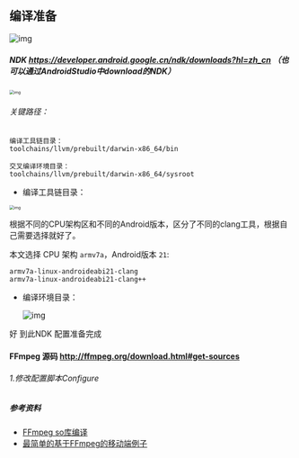 ## 编译准备

![img](https://img-blog.csdn.net/20150722205737840)



#####	NDK https://developer.android.google.cn/ndk/downloads?hl=zh_cn （也可以通过AndroidStudio中download的NDK）

<img src="https://upload-images.jianshu.io/upload_images/2789400-c0576d3643348503.png?imageMogr2/auto-orient/strip|imageView2/2/w/1124" alt="img" style="zoom:50%;" />

######	关键路径：

```undefined
编译工具链目录：
toolchains/llvm/prebuilt/darwin-x86_64/bin

交叉编译环境目录：
toolchains/llvm/prebuilt/darwin-x86_64/sysroot
```

- 编译工具链目录：

<img src="https://upload-images.jianshu.io/upload_images/2789400-6a08709b0152d8fa.png?imageMogr2/auto-orient/strip|imageView2/2/w/1200" alt="img" style="zoom:50%;" />



根据不同的CPU架构区和不同的Android版本，区分了不同的clang工具，根据自己需要选择就好了。

本文选择 CPU 架构 `armv7a`，Android版本 `21`:

```undefined
armv7a-linux-androideabi21-clang
armv7a-linux-androideabi21-clang++
```

- 编译环境目录：

  ![img](https://upload-images.jianshu.io/upload_images/2789400-589b41dd0ba25c79.png?imageMogr2/auto-orient/strip|imageView2/2/w/1200)



好 到此NDK 配置准备完成

#### FFmpeg 源码 http://ffmpeg.org/download.html#get-sources

######	1.修改配置脚本Configure



#####	参考资料

- [FFmpeg so库编译](https://www.jianshu.com/p/350f8e083e82)
- [最简单的基于FFmpeg的移动端例子](https://blog.csdn.net/leixiaohua1020/article/details/47008825)

